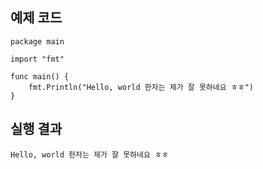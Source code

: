 ## 예제 코드

```
package main

import "fmt"

func main() {
	fmt.Println("Hello, world 한자는 제가 잘 못하네요 ㅎㅎ")
}
```

## 실행 결과

```
Hello, world 한자는 제가 잘 못하네요 ㅎㅎ
```
